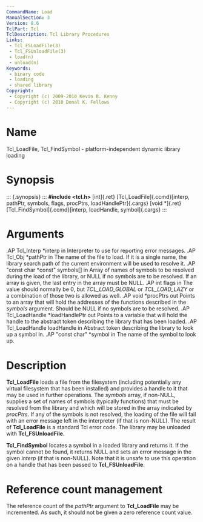 ```yaml
---
CommandName: Load
ManualSection: 3
Version: 8.6
TclPart: Tcl
TclDescription: Tcl Library Procedures
Links:
 - Tcl_FSLoadFile(3)
 - Tcl_FSUnloadFile(3)
 - load(n)
 - unload(n)
Keywords:
 - binary code
 - loading
 - shared library
Copyright:
 - Copyright (c) 2009-2010 Kevin B. Kenny
 - Copyright (c) 2010 Donal K. Fellows
---
```


# Name

Tcl_LoadFile, Tcl_FindSymbol - platform-independent dynamic library loading

# Synopsis

::: {.synopsis} :::
**#include <tcl.h>**
[int]{.ret} [Tcl_LoadFile]{.ccmd}[interp, pathPtr, symbols, flags, procPtrs, loadHandlePtr]{.cargs}
[void *]{.ret} [Tcl_FindSymbol]{.ccmd}[interp, loadHandle, symbol]{.cargs}
:::

# Arguments

.AP Tcl_Interp *interp in Interpreter to use for reporting error messages. .AP Tcl_Obj *pathPtr in The name of the file to load. If it is a single name, the library search path of the current environment will be used to resolve it. .AP "const char *const" symbols[] in Array of names of symbols to be resolved during the load of the library, or NULL if no symbols are to be resolved. If an array is given, the last entry in the array must be NULL. .AP int flags in The value should normally be 0, but *TCL_LOAD_GLOBAL* or *TCL_LOAD_LAZY* or a combination of those two is allowed as well. .AP void *procPtrs out Points to an array that will hold the addresses of the functions described in the *symbols* argument. Should be NULL if no symbols are to be resolved. .AP Tcl_LoadHandle *loadHandlePtr out Points to a variable that will hold the handle to the abstract token describing the library that has been loaded. .AP Tcl_LoadHandle loadHandle in Abstract token describing the library to look up a symbol in. .AP "const char" *symbol in The name of the symbol to look up.

# Description

**Tcl_LoadFile** loads a file from the filesystem (including potentially any virtual filesystem that has been installed) and provides a handle to it that may be used in further operations. The *symbols* array, if non-NULL, supplies a set of names of symbols (typically functions) that must be resolved from the library and which will be stored in the array indicated by *procPtrs*. If any of the symbols is not resolved, the loading of the file will fail with an error message left in the interpreter (if that is non-NULL). The result of **Tcl_LoadFile** is a standard Tcl error code. The library may be unloaded with **Tcl_FSUnloadFile**.

**Tcl_FindSymbol** locates a symbol in a loaded library and returns it. If the symbol cannot be found, it returns NULL and sets an error message in the given *interp* (if that is non-NULL). Note that it is unsafe to use this operation on a handle that has been passed to **Tcl_FSUnloadFile**.

# Reference count management

The reference count of the *pathPtr* argument to **Tcl_LoadFile** may be incremented. As such, it should not be given a zero reference count value.

